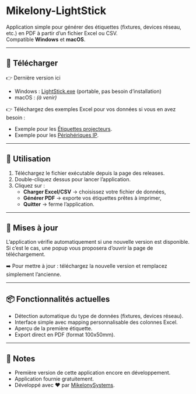 # Mikelony-LightStick

Application simple pour générer des étiquettes (fixtures, devices réseau, etc.) en PDF à partir d’un fichier Excel ou CSV.  
Compatible **Windows** et **macOS**.

---

## 🚀 Télécharger

👉 Dernière version ici
- Windows : [LightStick.exe](https://github.com/MikelonySystems/Mikelony-LightStick/releases/download/v0.1.0/LightStick.exe) (portable, pas besoin d’installation)  
- macOS : *(à venir)*

👉 Téléchargez des exemples Excel pour vos données si vous en avez besoin :

- Exemple pour les [Étiquettes projecteurs](https://github.com/MikelonySystems/Mikelony-LightStick/rsc/ProjoStick_exemple.xlsx). 
- Exemple pour les [Périphériques IP](https://github.com/MikelonySystems/Mikelony-LightStick/rsc/IPStick_exemple.xlsx).

---

## 📝 Utilisation

1. Téléchargez le fichier exécutable depuis la page des releases.  
2. Double-cliquez dessus pour lancer l’application.  
3. Cliquez sur :
   - **Charger Excel/CSV** → choisissez votre fichier de données,  
   - **Générer PDF** → exporte vos étiquettes prêtes à imprimer,  
   - **Quitter** → ferme l’application.

---

## 🔄 Mises à jour

L’application vérifie automatiquement si une nouvelle version est disponible.  
Si c’est le cas, une popup vous proposera d’ouvrir la page de téléchargement.  

➡️ Pour mettre à jour : téléchargez la nouvelle version et remplacez simplement l’ancienne.

---

## 📦 Fonctionnalités actuelles
- Détection automatique du type de données (fixtures, devices réseau).  
- Interface simple avec mapping personnalisable des colonnes Excel.  
- Aperçu de la première étiquette.  
- Export direct en PDF (format 100x50mm).  

---

## 📣 Notes
- Première version de cette application encore en développement.
- Application fournie gratuitement. 
- Développé avec ❤️ par [MikelonySystems](https://github.com/MikelonySystems).
